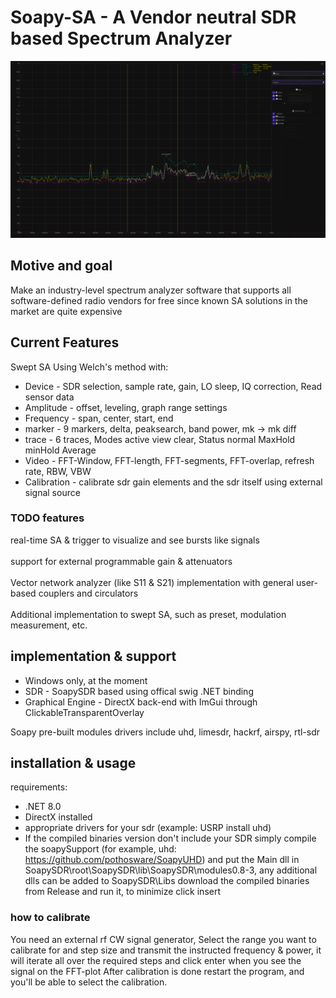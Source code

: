 # Soapy-SA - A Vendor neutral SDR based Spectrum Analyzer
![Spectrum Image](ui.png)

## Motive and goal
Make an industry-level spectrum analyzer software
that supports all software-defined radio vendors for free
since known SA solutions in the market are quite expensive

## Current Features
Swept SA Using Welch's method with:
- Device - SDR selection, sample rate, gain, LO sleep, IQ correction, Read sensor data
- Amplitude - offset, leveling, graph range settings
- Frequency - span, center, start, end
- marker - 9 markers, delta, peaksearch, band power, mk -> mk diff
- trace - 6 traces, Modes active view clear, Status normal MaxHold minHold Average
- Video - FFT-Window, FFT-length, FFT-segments, FFT-overlap, refresh rate, RBW, VBW 
- Calibration - calibrate sdr gain elements and the sdr itself using  external signal source

### TODO features
real-time SA & trigger to visualize and see bursts like signals
<br>
<br>
support for external programmable gain & attenuators
<br>
<br>
Vector network analyzer (like S11 & S21) implementation with general user-based couplers and circulators
<br>
<br>
Additional implementation to swept SA, such as preset, modulation measurement, etc.

## implementation & support
- Windows only, at the moment
- SDR - SoapySDR based using offical swig .NET binding
- Graphical Engine - DirectX back-end with ImGui through ClickableTransparentOverlay

Soapy pre-built modules drivers include uhd, limesdr, hackrf, airspy, rtl-sdr

## installation & usage
requirements:
- .NET 8.0
- DirectX installed
- appropriate drivers for your sdr (example: USRP install uhd)
- If the compiled binaries version don't include your SDR simply compile the soapySupport (for example, uhd: https://github.com/pothosware/SoapyUHD) and put the Main dll in SoapySDR\root\SoapySDR\lib\SoapySDR\modules0.8-3, any additional dlls can be added to SoapySDR\Libs
download the compiled binaries from Release and run it, to minimize click insert
### how to calibrate
You need an external rf CW signal generator, Select the range you want to calibrate for and step size and transmit the instructed frequency & power, it will iterate all over the required steps and click enter when you see the signal on the FFT-plot
After calibration is done restart the program, and you'll be able to select the calibration.
